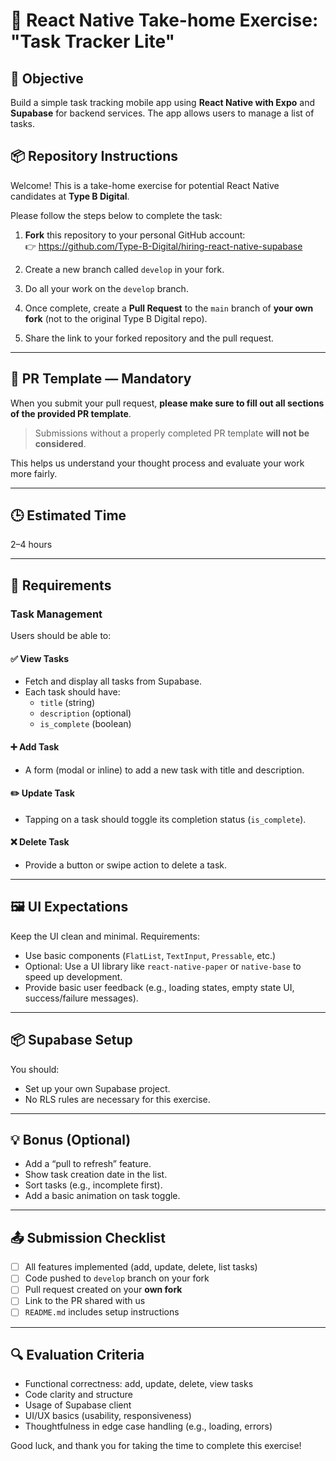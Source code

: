 # 📱 React Native Take-home Exercise: "Task Tracker Lite"

## 🧠 Objective

Build a simple task tracking mobile app using **React Native with Expo** and **Supabase** for backend services. The app allows users to manage a list of tasks.

## 📦 Repository Instructions

Welcome! This is a take-home exercise for potential React Native candidates at **Type B Digital**.

Please follow the steps below to complete the task:

1. **Fork** this repository to your personal GitHub account:  
   👉 https://github.com/Type-B-Digital/hiring-react-native-supabase

2. Create a new branch called `develop` in your fork.

3. Do all your work on the `develop` branch.

4. Once complete, create a **Pull Request** to the `main` branch of **your own fork** (not to the original Type B Digital repo).

5. Share the link to your forked repository and the pull request.

---

## 🧾 PR Template — Mandatory

When you submit your pull request, **please make sure to fill out all sections of the provided PR template**.

> Submissions without a properly completed PR template **will not be considered**.

This helps us understand your thought process and evaluate your work more fairly.

---

## 🕒 Estimated Time

2–4 hours

---

## 📝 Requirements

### Task Management

Users should be able to:

#### ✅ View Tasks

- Fetch and display all tasks from Supabase.
- Each task should have:
  - `title` (string)
  - `description` (optional)
  - `is_complete` (boolean)

#### ➕ Add Task

- A form (modal or inline) to add a new task with title and description.

#### ✏️ Update Task

- Tapping on a task should toggle its completion status (`is_complete`).

#### ❌ Delete Task

- Provide a button or swipe action to delete a task.

---

## 🖼️ UI Expectations

Keep the UI clean and minimal. Requirements:

- Use basic components (`FlatList`, `TextInput`, `Pressable`, etc.)
- Optional: Use a UI library like `react-native-paper` or `native-base` to speed up development.
- Provide basic user feedback (e.g., loading states, empty state UI, success/failure messages).

---

## 📦 Supabase Setup

You should:

- Set up your own Supabase project.
- No RLS rules are necessary for this exercise.

---

## 💡 Bonus (Optional)

- Add a “pull to refresh” feature.
- Show task creation date in the list.
- Sort tasks (e.g., incomplete first).
- Add a basic animation on task toggle.

---

## 📤 Submission Checklist

- [ ] All features implemented (add, update, delete, list tasks)
- [ ] Code pushed to `develop` branch on your fork
- [ ] Pull request created on your **own fork**
- [ ] Link to the PR shared with us
- [ ] `README.md` includes setup instructions

---

## 🔍 Evaluation Criteria

- Functional correctness: add, update, delete, view tasks
- Code clarity and structure
- Usage of Supabase client
- UI/UX basics (usability, responsiveness)
- Thoughtfulness in edge case handling (e.g., loading, errors)

Good luck, and thank you for taking the time to complete this exercise!
